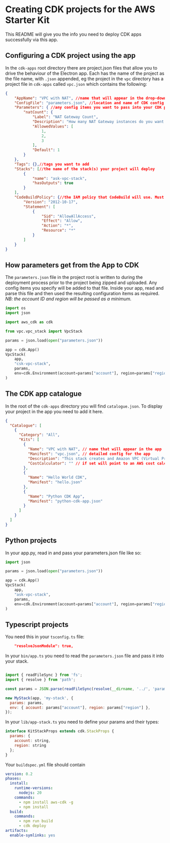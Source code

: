 # Creating CDK projects for the AWS Starter Kit

This README will give you the info you need to deploy CDK apps successfully via this app.

## Configuring a CDK project using the app

In the `cdk-apps` root directory there are project.json files that allow you to drive the behaviour of the Electron app. Each has the name of the project as the file name, with `.json` appended, eg the project in the `vpc` directory has a project file in `cdk-apps` called `vpc.json` which contains the following:

``` json
{
    "AppName": "VPC with NAT", //name that will appear in the drop-down
    "ConfigFile": "parameters.json", //location and name of CDK config file
    "Parameters": { //any config items you want to pass into your CDK project
        "natCount": {
            "Label": "NAT Gateway Count",
            "Description": "How many NAT Gateway instances do you want to include?",
            "AllowedValues": [
                1,
                2,
                3
            ],
            "Default": 1
        }
    },
    "Tags": {},//tags you want to add
    "Stacks": [//the name of the stack(s) your project will deploy
        {
            "name": "ask-vpc-stack",
            "hasOutputs": true
        }
    ],
    "CodeBuildPolicy": {//the IAM policy that CodeBuild will use. Must be able to assume CDK roles.
        "Version": "2012-10-17",
        "Statement": [
            {
                "Sid": "AllowAllAccess",
                "Effect": "Allow",
                "Action": "*",
                "Resource": "*"
            }
        ]
    }
}

```

## How parameters get from the App to CDK

The `parameters.json` file in the project root is written to during the deployment process prior to the project being zipped and uploaded. Any config items you specify will be added to that file. Inside your app, read and parse this file and then used the resulting configuration items as required. *NB: the account ID and region will be passed as a minimum.*

``` python
import os
import json

import aws_cdk as cdk

from vpc.vpc_stack import VpcStack

params = json.load(open("parameters.json"))

app = cdk.App()
VpcStack(
    app,
    "csk-vpc-stack",
    params,
    env=cdk.Environment(account=params["account"], region=params["region"]),
)
```

## The CDK app catalogue

In the root of the `cdk-apps` directory you will find `catalogue.json`. To display your project in the app you need to add it here. 


``` json
{
  "Catalogue": [
    {
      "Category": "All",
      "Kits": [
        {
          "Name": "VPC with NAT", // name that will appear in the app
          "Manifest": "vpc.json", // detailed config for the app
          "Description": "This stack creates and Amazon VPC (Virtual Private Cloud) in the target account. A VPC is a pre-requisite for a range of other services you may want to create in this account, eg EC2 instances must be created in a VPC.<br>This VPC will create 3 public subnets and 3 private subnets. The public subnets will be accessible from the Internet via an Internet Gateway.<br><br>You can add NAT Gateways to enable outbound access to the Internet from the private subnets - add more than one to have multi-AZ resilience for NAT. ", //a description that will appear in the electron app when this kit is selected
          "CostCalculator": "" // if set will point to an AWS cost calculator link or the pricing for the principal service
        },
        {
          "Name": "Hello World CDK",
          "Manifest": "hello.json"
        },
        {
          "Name": "Python CDK App",
          "Manifest": "python-cdk-app.json"
        }
      ]
    }
  ]
}
```

## Python projects

In your app.py, read in and pass your parameters.json file like so:

``` python
import json

params = json.load(open("parameters.json"))

app = cdk.App()
VpcStack(
    app,
    "ask-vpc-stack",
    params,
    env=cdk.Environment(account=params["account"], region=params["region"]),
)
```

## Typescript projects

You need this in your `tsconfig.ts` file:

``` json
    "resolveJsonModule": true,
```
In your `bin/app.ts` you need to read the `parameters.json` file and pass it into your stack.

```javascript

import { readFileSync } from 'fs';
import { resolve } from 'path';

const params = JSON.parse(readFileSync(resolve(__dirname, '../', 'parameters.json')).toString());

new MyStack(app, 'my-stack', {
  params: params,
  env: { account: params["account"], region: params["region"] },
});

```

In your `lib/app-stack.ts` you need to define your params and their types:

``` javascript
interface KitStackProps extends cdk.StackProps {
  params: {
    account: string,
    region: string
  };
}
```

Your `buildspec.yml` file should contain

``` yaml
version: 0.2
phases:
  install:
    runtime-versions:
      nodejs: 20
    commands:
      - npm install aws-cdk -g
      - npm install
  build:
    commands:
      - npm run build
      - cdk deploy
artifacts:
  enable-symlinks: yes
```